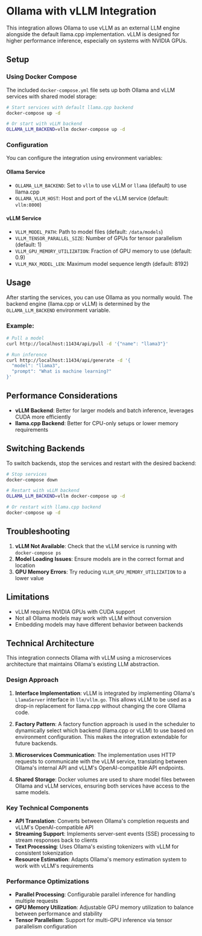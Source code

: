 # Ollama with vLLM Integration

This integration allows Ollama to use vLLM as an external LLM engine alongside the default llama.cpp implementation. vLLM is designed for higher performance inference, especially on systems with NVIDIA GPUs.

## Setup

### Using Docker Compose

The included `docker-compose.yml` file sets up both Ollama and vLLM services with shared model storage:

```bash
# Start services with default llama.cpp backend
docker-compose up -d

# Or start with vLLM backend
OLLAMA_LLM_BACKEND=vllm docker-compose up -d
```

### Configuration

You can configure the integration using environment variables:

#### Ollama Service
- `OLLAMA_LLM_BACKEND`: Set to `vllm` to use vLLM or `llama` (default) to use llama.cpp
- `OLLAMA_VLLM_HOST`: Host and port of the vLLM service (default: `vllm:8000`)

#### vLLM Service
- `VLLM_MODEL_PATH`: Path to model files (default: `/data/models`)
- `VLLM_TENSOR_PARALLEL_SIZE`: Number of GPUs for tensor parallelism (default: 1)
- `VLLM_GPU_MEMORY_UTILIZATION`: Fraction of GPU memory to use (default: 0.9)
- `VLLM_MAX_MODEL_LEN`: Maximum model sequence length (default: 8192)

## Usage

After starting the services, you can use Ollama as you normally would. The backend engine (llama.cpp or vLLM) is determined by the `OLLAMA_LLM_BACKEND` environment variable.

### Example:

```bash
# Pull a model
curl http://localhost:11434/api/pull -d '{"name": "llama3"}'

# Run inference
curl http://localhost:11434/api/generate -d '{
  "model": "llama3",
  "prompt": "What is machine learning?"
}'
```

## Performance Considerations

- **vLLM Backend**: Better for larger models and batch inference, leverages CUDA more efficiently
- **llama.cpp Backend**: Better for CPU-only setups or lower memory requirements

## Switching Backends

To switch backends, stop the services and restart with the desired backend:

```bash
# Stop services
docker-compose down

# Restart with vLLM backend
OLLAMA_LLM_BACKEND=vllm docker-compose up -d

# Or restart with llama.cpp backend
docker-compose up -d
```

## Troubleshooting

1. **vLLM Not Available**: Check that the vLLM service is running with `docker-compose ps`
2. **Model Loading Issues**: Ensure models are in the correct format and location
3. **GPU Memory Errors**: Try reducing `VLLM_GPU_MEMORY_UTILIZATION` to a lower value

## Limitations

- vLLM requires NVIDIA GPUs with CUDA support
- Not all Ollama models may work with vLLM without conversion
- Embedding models may have different behavior between backends

## Technical Architecture

This integration connects Ollama with vLLM using a microservices architecture that maintains Ollama's existing LLM abstraction.

### Design Approach

1. **Interface Implementation**: vLLM is integrated by implementing Ollama's `LlamaServer` interface in `llm/vllm.go`. This allows vLLM to be used as a drop-in replacement for llama.cpp without changing the core Ollama code.

2. **Factory Pattern**: A factory function approach is used in the scheduler to dynamically select which backend (llama.cpp or vLLM) to use based on environment configuration. This makes the integration extendable for future backends.

3. **Microservices Communication**: The implementation uses HTTP requests to communicate with the vLLM service, translating between Ollama's internal API and vLLM's OpenAI-compatible API endpoints.

4. **Shared Storage**: Docker volumes are used to share model files between Ollama and vLLM services, ensuring both services have access to the same models.

### Key Technical Components

- **API Translation**: Converts between Ollama's completion requests and vLLM's OpenAI-compatible API
- **Streaming Support**: Implements server-sent events (SSE) processing to stream responses back to clients
- **Text Processing**: Uses Ollama's existing tokenizers with vLLM for consistent tokenization
- **Resource Estimation**: Adapts Ollama's memory estimation system to work with vLLM's requirements

### Performance Optimizations

- **Parallel Processing**: Configurable parallel inference for handling multiple requests
- **GPU Memory Utilization**: Adjustable GPU memory utilization to balance between performance and stability
- **Tensor Parallelism**: Support for multi-GPU inference via tensor parallelism configuration 